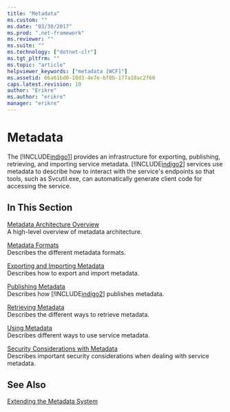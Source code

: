 ```yaml
---
title: "Metadata"
ms.custom: ""
ms.date: "03/30/2017"
ms.prod: ".net-framework"
ms.reviewer: ""
ms.suite: ""
ms.technology: ["dotnet-clr"]
ms.tgt_pltfrm: ""
ms.topic: "article"
helpviewer_keywords: ["metadata [WCF]"]
ms.assetid: 66a61bd0-18d3-4e7e-bf8b-177a10ac2f60
caps.latest.revision: 10
author: "Erikre"
ms.author: "erikre"
manager: "erikre"
---
```

# Metadata
The [!INCLUDE[indigo1](../../../../includes/indigo1-md.md)] provides an infrastructure for exporting, publishing, retrieving, and importing service metadata. [!INCLUDE[indigo2](../../../../includes/indigo2-md.md)] services use metadata to describe how to interact with the service's endpoints so that tools, such as Svcutil.exe, can automatically generate client code for accessing the service.  
  
## In This Section  
 [Metadata Architecture Overview](../../../../docs/framework/wcf/feature-details/metadata-architecture-overview.md)  
 A high-level overview of metadata architecture.  
  
 [Metadata Formats](../../../../docs/framework/wcf/feature-details/metadata-formats.md)  
 Describes the different metadata formats.  
  
 [Exporting and Importing Metadata](../../../../docs/framework/wcf/feature-details/exporting-and-importing-metadata.md)  
 Describes how to export and import metadata.  
  
 [Publishing Metadata](../../../../docs/framework/wcf/feature-details/publishing-metadata.md)  
 Describes how [!INCLUDE[indigo2](../../../../includes/indigo2-md.md)] publishes metadata.  
  
 [Retrieving Metadata](../../../../docs/framework/wcf/feature-details/retrieving-metadata.md)  
 Describes the different ways to retrieve metadata.  
  
 [Using Metadata](../../../../docs/framework/wcf/feature-details/using-metadata.md)  
 Describes different ways to use service metadata.  
  
 [Security Considerations with Metadata](../../../../docs/framework/wcf/feature-details/security-considerations-with-metadata.md)  
 Describes important security considerations when dealing with service metadata.  
  
## See Also  
 [Extending the Metadata System](../../../../docs/framework/wcf/extending/extending-the-metadata-system.md)
